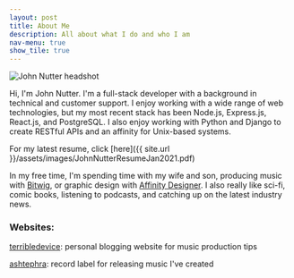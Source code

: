 ```yaml
---
layout: post
title: About Me
description: All about what I do and who I am
nav-menu: true
show_tile: true
---
```


<div class="headshot">
    <img src="{{ site.url }}/assets/images/johnhead.jpg" alt="John Nutter headshot" />
</div>

Hi, I'm John Nutter. I'm a full-stack developer with a background in technical and customer support. I enjoy working with a wide range of web technologies, but my most recent stack has been Node.js, Express.js, React.js, and PostgreSQL. I also enjoy working with Python and Django to create RESTful APIs and an affinity for Unix-based systems.

For my latest resume, click [here]({{ site.url }}/assets/images/JohnNutterResumeJan2021.pdf)

In my free time, I'm spending time with my wife and son, producing music with [Bitwig](https://www.bitwig.com/), or graphic design with [Affinity Designer](https://affinity.serif.com/en-gb/designer/). I also really like sci-fi, comic books, listening to podcasts, and catching up on the latest industry news.

### Websites:

[terribledevice](https://www.terribledevice.com): personal blogging website for music production tips

[ashtephra](https://www.ashtephra.com): record label for releasing music I've created
